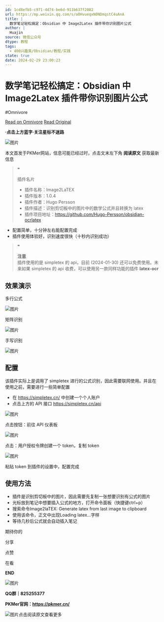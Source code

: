 ```yaml
---
id: 1cd8efb5-c971-4d74-be6d-911b637f2082
url: https://mp.weixin.qq.com/s/a0HvueqxN0NDmqstC4uAnA
title: |
  数学笔记轻松搞定：Obsidian 中 Image2Latex 插件带你识别图片公式
author: |
  Huajin
source: 微信公众号
dtype: 教程
tags:
  - 400兴趣类/Obsidian/教程/实践
state: true
date: 2024-02-29 23:00:23
---
```



# 数学笔记轻松搞定：Obsidian 中 Image2Latex 插件带你识别图片公式
#Omnivore

[Read on Omnivore](https://omnivore.app/me/https-mp-weixin-qq-com-s-a-0-hvueqx-n-0-n-dmqst-c-4-u-an-a-18df5615f22)
[Read Original](https://mp.weixin.qq.com/s/a0HvueqxN0NDmqstC4uAnA)

**·点击上方蓝字·关注星标不迷路**

![图片](https://proxy-prod.omnivore-image-cache.app/0x0,sK003OSwGLRpYRLTC15Cdi-LtKt17rrGgF-ROTFagYvQ/https://mmbiz.qpic.cn/sz_mmbiz_png/epTcXdtRjfMgAA4zSBvibMChFC6dt45G4cDyRiahrW6hm0jC722Q7tDXF8aNgjDQ8Qicg1I50zLu2GQMTGR7rqr0w/640?wx_fmt=png)

本文首发于PKMer网站，信息可能已经过时，点击文末左下角 **阅读原文** 获取最新信息

> ❝
> 
> 插件名片
> 
> * 插件名称：Image2LaTEX
> * 插件版本：1.0.4
> * 插件作者：Hugo Persson
> * 插件描述：识别剪切板中的图片中的数学公式并且转换为 latex
> * 插件项目地址：https://github.com/Hugo-Persson/obsidian-ocrlatex

* 配置简单，十分钟左右能配置完成
* 插件使用体验好，识别速度很快（十秒内识别成功）

> ❝
> 
> **注意**  
> 插件使用的是 simpletex 的 api，目前 (2024-01-30) 还可以免费使用。未来如果 simpletex 的 api 收费，可以使用另一款同样功能的插件 **latex-ocr**

## 效果演示

多行公式

![图片](https://proxy-prod.omnivore-image-cache.app/0x0,ssSL_8dy9OiDQtAhBaHTCBqaxWNXyo09ylI1HabXJZoo/https://mmbiz.qpic.cn/sz_mmbiz_png/epTcXdtRjfMVueQVyN3mPkImMI8bHATfFdD8ghUZ8HHXXEs4ribJJXf8eUSwmE4qQQdxYPNvKyibuoiaDLrv3YHmA/640?wx_fmt=png&from=appmsg)

矩阵识别

![图片](https://proxy-prod.omnivore-image-cache.app/0x0,suDULj4NHjtj2YAjBA7tV48n4lC3LC2ORbmWFKH8KWQI/https://mmbiz.qpic.cn/sz_mmbiz_png/epTcXdtRjfMVueQVyN3mPkImMI8bHATfqUxkHyNpzvWes2hziaGRNSgJOsLCaNAqpveibRG4U2GO9rKicdMyseybg/640?wx_fmt=png&from=appmsg)

手写识别

![图片](https://proxy-prod.omnivore-image-cache.app/0x0,sfUMxT0aUaZ1pJDva4eexiK30B6RfgPGrWF5lj69tr1g/https://mmbiz.qpic.cn/sz_mmbiz_png/epTcXdtRjfMVueQVyN3mPkImMI8bHATfzojPBicrc3syoeRN0dv3niccqq1u9jsCv2quvze0DIVQsXQCRl0pRIJQ/640?wx_fmt=png&from=appmsg)

## 配置

该插件实际上是调用了 simpletex 进行的公式识别，因此需要联网使用。并且在使用之前，需要进行一些简单配置

* 在 https://simpletex.cn/ 中创建一个个人账户
* 点击上方的 API 接口 https://simpletex.cn/api

![图片](https://proxy-prod.omnivore-image-cache.app/0x0,smYpTF4d5EqbW7ul6uKYJtKGJ2tvWeUH81019zaI9ZeY/https://mmbiz.qpic.cn/sz_mmbiz_png/epTcXdtRjfMVueQVyN3mPkImMI8bHATfiaeDuh1JRspcL8EWakwr0bibu7A9EibK9tKZphHVBgUZOlduLtPsJnqSA/640?wx_fmt=png&from=appmsg)

点击按钮：前往 API 仪表板

![图片](https://proxy-prod.omnivore-image-cache.app/0x0,s91MY2PpJ5zjjHg8Vxph4-izHCf0TgFBqGJsOZlnajtk/https://mmbiz.qpic.cn/sz_mmbiz_png/epTcXdtRjfMVueQVyN3mPkImMI8bHATfkxqfsd3jPWvGCkfwic3rs6GtoMnVUVqscxPWOG5DkbD2SAT0L1an2pw/640?wx_fmt=png&from=appmsg)

点击：用户授权令牌创建一个 token，复制 token

![图片](https://proxy-prod.omnivore-image-cache.app/0x0,sL-dK2Sk5gU8t29UXoefF70gRmnEMBjtDFMu_xYrNkek/https://mmbiz.qpic.cn/sz_mmbiz_png/epTcXdtRjfMVueQVyN3mPkImMI8bHATfSfN3q3MxqOyL1nM5BXvf5ibzPMH9sbH4WdR6zKh5lNPJBSLnGXALlqQ/640?wx_fmt=png&from=appmsg)

粘贴 token 到插件的设置中，配置完成

## 使用方法

* 插件是识别剪切板中的图片，因此需要先复制一张想要识别有公式的图片
* 光标放到笔记中想要插入公式的地方，打开命令面板（快捷键ctrl+p）
* 搜索命令Image2laTEX: Generate latex from last image to clipboard
* 使用该命令，正文中出现Loading latex...字样
* 等待几秒后公式就会自动插入笔记

期待你的

分享

点赞

在看

**END**

![图片](https://proxy-prod.omnivore-image-cache.app/0x0,sOSJkwTDB6QM5zpu9wPW8mrvx5fdbTiMN9LgMbGKRl-Q/https://mmbiz.qpic.cn/sz_mmbiz_jpg/epTcXdtRjfMgAA4zSBvibMChFC6dt45G4Vjq9JG6zBibQZc5VZHnYwictvNicHDhGHOerLGqRmbArmUwNBNX9BpyXg/640?wx_fmt=jpeg)

**QQ群｜825255377**

**PKMer官网：https://pkmer.cn/**

![图片](https://proxy-prod.omnivore-image-cache.app/0x0,s1iMGeiG2FwNcupUadi6qJINI8pLlO1bJAZVy-2NtIC0/https://mmbiz.qpic.cn/sz_mmbiz_gif/epTcXdtRjfPUicgQMTTfcxt7dFrntibCvHjLN4gygNBJUjgKsBExWv4xGJlhusgqyK4TIpeqApUB2d2KtJ6RwFhg/640?wx_fmt=gif&from=appmsg)点击阅读原文查看更多



